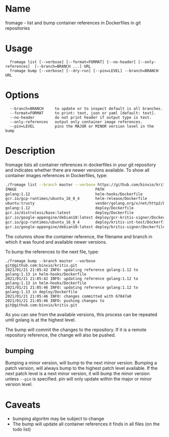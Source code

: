 # Name
  fromage - list and bump container references in Dockerfiles in git repositories

# Usage

```
  fromage list [--verbose] [--format=FORMAT] [--no-header] [--only-references]  [--branch=BRANCH ...] URL
  fromage bump [--verbose] [--dry-run] [--pin=LEVEL] --branch=BRANCH URL
```
# Options

```
  --branch=BRANCH     to update or to inspect default is all branches.
  --format=FORMAT     to print: text, json or yaml [default: text].
  --no-header         do not print header if output type is text.
  --only-references   output only container image references.
  --pin=LEVEL         pins the MAJOR or MINOR version level in the bump
```

# Description
fromage lists all container references in dockerfiles in your git repository and indicates whether there are
newer versions available. To show all container images references in Dockerfiles, type:

```sh
./fromage list --branch master --verbose https://github.com/binxio/kritis
IMAGE                                   PATH                                            BRANCH  NEWER
golang:1.12                             helm-hooks/Dockerfile                           master  1.13,1.14,1.15
gcr.io/gcp-runtimes/ubuntu_16_0_4       helm-release/Dockerfile                         master  
ubuntu:trusty                           vendor/golang.org/x/net/http2/Dockerfile        master  
golang:1.12                             deploy/Dockerfile                               master  1.13,1.14,1.15
gcr.io/distroless/base:latest           deploy/Dockerfile                               master  
gcr.io/google-appengine/debian10:latest deploy/gcr-kritis-signer/Dockerfile             master  
gcr.io/gcp-runtimes/ubuntu_16_0_4       deploy/kritis-int-test/Dockerfile               master  
gcr.io/google-appengine/debian10:latest deploy/kritis-signer/Dockerfile                 master  
```

The columns show the container reference, the filename and branch in which it was found and available newer
versions.


To bump the references to the next file, type:

```
./fromage bump --branch master --verbose git@github.com:binxio/kritis.git
2021/01/21 21:05:42 INFO: updating reference golang:1.12 to golang:1.13 in helm-hooks/Dockerfile
2021/01/21 21:05:42 INFO: updating reference golang:1.12 to golang:1.13 in helm-hooks/Dockerfile
2021/01/21 21:05:46 INFO: updating reference golang:1.12 to golang:1.13 in deploy/Dockerfile
2021/01/21 21:05:46 INFO: changes committed with 67847a0
2021/01/21 21:05:46 INFO: pushing changes to git@github.com:binxio/kritis.git
``` 

As you can see from the available versions, this process can be repeated until golang is at 
the highest level.

The bump will commit the changes to the repository. If it is a 
remote repository reference, the change will also be pushed.

## bumping
Bumping a minor version, will bump to the next minor version.  Bumping a patch version, will always bump 
to the highest patch level available. If the next patch level is a next minor version, it will bump
the minor version unless `--pin` is specified. pin will only update within the major or minor version level.

# Caveats
- bumping algoritm may be subject to change
- The bump will update all container references it finds in all files (on the todo list)
